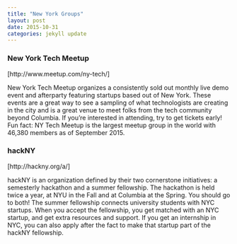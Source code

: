 ```yaml
---
title: "New York Groups"
layout: post
date: 2015-10-31 
categories: jekyll update
---
```


<h3>New York Tech Meetup</h3>
[http://www.meetup.com/ny-tech/]

New York Tech Meetup organizes a consistently sold out monthly live demo event and afterparty featuring startups based out of New York. These events are a great way to see a sampling of what technologists are creating in the city and is a great venue to meet folks from the tech community beyond Columbia. If you’re interested in attending, try to get tickets early! Fun fact: NY Tech Meetup is the largest meetup group in the world with 46,380 members as of September 2015.

<h3>hackNY</h3>
[http://hackny.org/a/]

hackNY is an organization defined by their two cornerstone initiatives: a semesterly hackathon and a summer fellowship. The hackathon is held twice a year, at NYU in the Fall and at Columbia at the Spring. You should go to both! The summer fellowship connects university students with NYC startups. When you accept the fellowship, you get matched with an NYC startup, and get extra resources and support. If you get an internship in NYC, you can also apply after the fact to make that startup part of the hackNY fellowship.

[http://www.meetup.com/ny-tech/]: http://www.meetup.com/ny-tech/
[http://hackny.org/a/]: http://hackny.org/a/